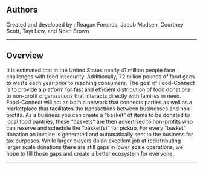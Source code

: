 ## Authors

Created and developed by : Reagan Foronda, Jacob Madsen, Courtney Scott, Tayt Low, and Noah Brown

---

## Overview

It is estimated that in the United States nearly 41 million people face challenges with food insecurity. Additionally, 72 billion pounds of food goes to waste each year prior to reaching consumers. The goal of Food-Connect is to provide a platform for fast and efficient distribution of food donations to non-profit organizations that interacts directly with families in need. Food-Connect will act as both a network that connects parties as well as a marketplace that facilitates the transactions between businesses and non-profits. As a business you can create a “basket” of items to be donated to local food pantries, these “baskets” are then advertised to non-profits who can reserve and schedule the “basket(s)” for pickup. For every “basket” donation an invoice is generated and automatically sent to the business for tax purposes. While larger players do an excellent job at redistributing larger scale donations there are still gaps in lower scale operations, we hope to fill those gaps and create a better ecosystem for everyone.

---

